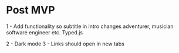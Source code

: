 # Post MVP

1 - Add functionality so subtitle in intro changes
adventurer, musician software engineer etc.
Typed.js

2 - Dark mode
3 - Links should open in new tabs

